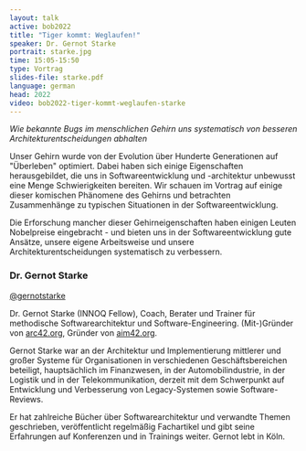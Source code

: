 ```yaml
---
layout: talk
active: bob2022
title: "Tiger kommt: Weglaufen!"
speaker: Dr. Gernot Starke
portrait: starke.jpg
time: 15:05-15:50
type: Vortrag
slides-file: starke.pdf
language: german
head: 2022
video: bob2022-tiger-kommt-weglaufen-starke
---
```


_Wie bekannte Bugs im menschlichen Gehirn uns systematisch von besseren
Architekturentscheidungen abhalten_

Unser Gehirn wurde von der Evolution über Hunderte Generationen auf
"Überleben" optimiert. Dabei haben sich einige Eigenschaften
herausgebildet, die uns in Softwareentwicklung und -architektur
unbewusst eine Menge Schwierigkeiten bereiten.  Wir schauen im Vortrag
auf einige dieser komischen Phänomene des Gehirns und betrachten
Zusammenhänge zu typischen Situationen in der Softwareentwicklung.

Die Erforschung mancher dieser Gehirneigenschaften haben einigen
Leuten Nobelpreise eingebracht - und bieten uns in der
Softwareentwicklung gute Ansätze, unsere eigene Arbeitsweise und
unsere Architekturentscheidungen systematisch zu verbessern.

### Dr. Gernot Starke

[@gernotstarke](https://twitter.com/gernotstarke)

Dr. Gernot Starke (INNOQ Fellow), Coach, Berater und Trainer für
methodische Softwarearchitektur und Software-Engineering.
(Mit-)Gründer von [arc42.org](https://arc42.org/), Gründer von
[aim42.org](https://aim42.org/).

Gernot Starke war an der Architektur und Implementierung mittlerer und
großer Systeme für Organisationen in verschiedenen Geschäftsbereichen
beteiligt, hauptsächlich im Finanzwesen, in der Automobilindustrie, in
der Logistik und in der Telekommunikation, derzeit mit dem Schwerpunkt
auf Entwicklung und Verbesserung von Legacy-Systemen sowie
Software-Reviews.

Er hat zahlreiche Bücher über Softwarearchitektur und verwandte Themen
geschrieben, veröffentlicht regelmäßig Fachartikel und gibt seine
Erfahrungen auf Konferenzen und in Trainings weiter. Gernot lebt in
Köln.
